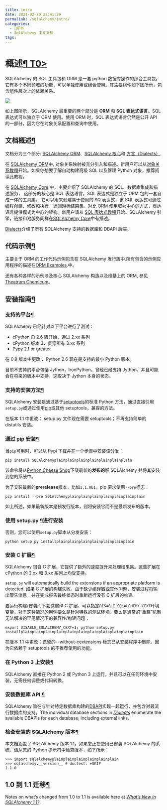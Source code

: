 ```yaml
---
title: intro
date: 2021-02-20 22:41:39
permalink: /sqlalchemy/intro/
categories:
  - 📖好书
  - SqlAlchemy 中文文档
tags:
---
```

概述[¶ T0\>](#overview "Permalink to this headline")
====================================================

SQLAlchemy 的 SQL 工具包和 ORM 是一套 python 数据库操作的综合工具包。它有多个不同领域的功能，可以单独使用或组合使用。其主要组件如下图所示，包含组件层次上的依赖关系。

![](http://sqlalchemy.readthedocs.io/en/latest/_images/sqla_arch_small.png)

如上图所示，SQLAlchemy 最重要的两个部分是 **ORM** 和 **SQL
表达式语言**。SQL 表达式可以独立于 ORM 使用。使用 ORM 时，SQL
表达式语言仍然是公开 API 的一部分，因为它在对象关系配置和查询中使用。

文档概述[¶](#documentation-overview "Permalink to this headline")
-----------------------------------------------------------------

文档分为三个部分: [SQLAlchemy ORM](orm_index.html)、[SQLAlchemy
核心](core_index.html)和 [方言（Dialects）](dialects_index.html).

在 [SQLAlchemy ORM](orm_index.html)中,
对象关系映射被充分引入和描述。新用户可以从[对象关系教程](orm_tutorial.html)开始。如果你想要了解自动构建高级 SQL 以及管理 Python 对象，推荐阅读此教程。

在 [SQLAlchemy Core](core_index.html) 中，主要介绍了 SQLAlchemy 的
SQL、数据库集成和描述服务， 这部分的核心是 SQL 表达语言。SQL
表达式是独立于 ORM 包的一套自成一体的工具集， 它可以用来创建易于使用的
SQ 表达式，该 SQL 表达式可通过编程创建、修改和执行，返回游标结果集。对比
ORM 使用域为中心的方式，表达语言提供模式为中心的架构。新用户请从 [SQL
表达式教程](core_tutorial.html)开始。SQLAlchemy
引擎，链接和池服务同样在[SQLAlchemy Core](core_index.html)中有描述。

[Dialects](dialects_index.html)介绍了所有 SQLAlchemy 支持的数据库和
DBAPI 后端。

代码示例[¶](#code-examples "Permalink to this headline")
--------------------------------------------------------

主要关于 ORM 的工作代码示例包含在 SQLAlchemy 发行版中.所有包含的示例应用程序的描述在[ORM
Examples](orm_examples.html).中。

还有各种各样的示例涉及核心 SQLAlchemy 构造以及维基上的 ORM, 参见[Theatrum
Chemicum](http://www.sqlalchemy.org/trac/wiki/UsageRecipes)。

安装指南[¶](#installation-guide "Permalink to this headline")
-------------------------------------------------------------

### 支持的平台[¶](#supported-platforms "Permalink to this headline")

SQLAlchemy 已经针对以下平台进行了测试：

-   cPython 自 2.6 版开始，通过 2.xx 系列
-   cPython 版本 3，贯穿所有 3.xx 系列
-   [Pypy](http://pypy.org/) 2.1 or greater

在 0.9 版本中更改： Python 2.6 现在是支持的最小 Python 版本。

目前不支持的平台包括 Jython，IronPython。曾经已经支持
Jython，并且可能会在将来的版本中支持，这取决于 Jython 本身的状态。

### 支持的安装方法[¶](#supported-installation-methods "Permalink to this headline")

SQLAlchemy 安装是通过基于[setuptools](http://pypi.python.org/pypi/setuptools/)的标准 Python 方法，通过直接引用`setup.py`或通过使用[pip](http://pypi.python.org/pypi/pip/)或其他 setuptools，兼容的方法。

在版本 1.1 中更改：
setup.py 文件现在需要 setuptools；不再支持简单的 distutils 安装。

### 通过 pip 安装[¶](#install-via-pip "Permalink to this headline")

当`pip`可用时，可以从 Pypi 下载并在一个步骤中安装该分发：

    pip install SQLAlchemyplainplainplainplainplainplainplain

该命令将从[Python Cheese
Shop](http://pypi.python.org/pypi/SQLAlchemy)下载最新的**发布的**版 SQLAlchemy 并将其安装到您的系统中。

为了安装最新的**prerelease**版本，比如`1.1.0b1`，pip 要求使用`--pre`标志：

    pip install --pre SQLAlchemyplainplainplainplainplainplainplain

如上所述，如果最新版本是预发行版本，则将安装它而不是最新发布的版本。

### 使用 setup.py [¶](#installing-using-setup-py "Permalink to this headline")进行安装

否则，您可以使用`setup.py`脚本从分发安装：

    python setup.py installplainplainplainplainplainplainplain

### 安装 C 扩展[¶](#installing-the-c-extensions "Permalink to this headline")

SQLAlchemy 包含 C 扩展，它提供了额外的速度提升来处理结果集。这些扩展在 cPython 的 2.xx 和 3.xx 系列上均受支持。

`setup.py` will automatically build the extensions
if an appropriate platform is detected.
如果 C 扩展的构建失败，由于缺少编译器或其他问题，安装过程将输出警告消息，并在完成报告最终状态时重新运行没有 C 扩展的构建。

要运行构建/安装而不尝试编译 C 扩展，可以指定`DISABLE_SQLALCHEMY_CEXT`环境变量。对于这种情况的用例要么是针对特殊的测试环境，要么是通常的“重建”机制无法解决的罕见情况下的兼容性/构建问题：

    export DISABLE_SQLALCHEMY_CEXT=1; python setup.py installplainplainplainplainplainplainplainplainplainplainplain

在版本 1.1 中更改：遗留的--without-cextensions 标志已从安装程序中删除，因为它依赖于 setuptools 的不推荐使用的功能。

### 在 Python 3 上安装[¶](#installing-on-python-3 "Permalink to this headline")

SQLAlchemy 直接在 Python 2 或 Python
3 上运行，并且可以在任何环境中安装，无需任何调整或代码转换。

### 安装数据库 API [¶](#installing-a-database-api "Permalink to this headline")

SQLAlchemy 旨在与针对特定数据库构建的[DBAPI](glossary.html#term-dbapi)实现一起运行，并包含对最流行数据库的支持。The
individual database sections in [*Dialects*](dialects_index.html)
enumerate the available DBAPIs for each database, including external
links.

### 检查安装的 SQLAlchemy 版本[¶](#checking-the-installed-sqlalchemy-version "Permalink to this headline")

本文档涵盖了 SQLAlchemy 版本 1.1。如果您正在使用已安装 SQLAlchemy 的系统，请从您的 Python 提示符中检查版本，如下所示：

    >>> import sqlalchemyplainplainplainplainplainplain
    >>> sqlalchemy.__version__ # doctest: +SKIP
    1.1.0

1.0 到 1.1 迁移[¶](#to-1-1-migration "Permalink to this headline")
---------------------------------------------------------------

Notes on what’s changed from 1.0 to 1.1 is available here at [*What’s
New in SQLAlchemy 1.1?*](changelog_migration_11.html).
